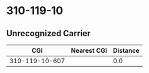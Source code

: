 # 310-119-10
## Unrecognized Carrier


| CGI | Nearest CGI | Distance |
|-----|-------------|----------|
| 310-119-10-607 |  | 0.0 |
